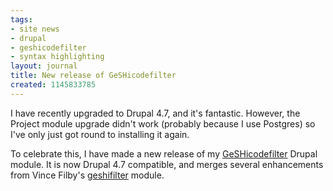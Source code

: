 ```yaml
---
tags:
- site news
- drupal
- geshicodefilter
- syntax highlighting
layout: journal
title: New release of GeSHicodefilter
created: 1145833785
---
```

I have recently upgraded to Drupal 4.7, and it's fantastic. However, the Project module upgrade didn't work (probably because I use Postgres) so I've only just got round to installing it again.

To celebrate this, I have made a new release of my <a href="/project/GeSHicodefilter">GeSHicodefilter</a> Drupal module. It is now Drupal 4.7 compatible, and merges several enhancements from Vince Filby's <a href="http://www.filbar.org/project/geshifilter">geshifilter</a> module.
